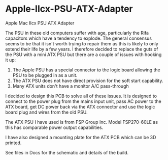 # Apple-IIcx-PSU-ATX-Adapter
Apple Mac IIcx PSU ATX Adapter

The PSU in these old computers suffer with age, particularly the Rifa capacitors which have a tendency to explode.
The general consensus seems to be that it isn't worth trying to repair them as this is likely to only extend their life by a few years.
I therefore decided to replace the guts of the PSU with a mini ATX PSU but there are a couple of issues with hooking it up:
1) The Apple PSU has a special connector to the logic board allowing the PSU to be plugged in as a unit.
2) The ATX PSU does not have direct provision for the soft start capability.
3) Many ATX units don't have a monitor A/C pass-through

I decided to design this PCB to solve all of these issues. It is designed to connect to the power plug from the mains input unit, pass AC power 
to the ATX board, get DC power back via the ATX connector and use the logic board plug and wires from the old PSU.

The ATX PSU I have used is from FSP Group Inc. Model FSP270-60LE as this has comparable power output capabilities.

I have also designed a mounting plate for the ATX PCB which can be 3D printed.

See files in Docs for the schematic and details of the build.
